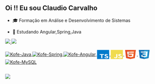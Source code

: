 ## Oi !! Eu sou Claudio Carvalho
- 🎓 Formação em Análise e Desenvolvimento de Sistemas

- 🌱 Estudando Angular,Spring,Java
 <div>
  <a href="https://github.com/claudiokofe">
  <img height="180em" src="https://github-readme-stats.vercel.app/api?username=claudiokofe&show_icons=true&theme=dark&include_all_commits=true&count_private=true"/>
  <img height="180em" src="https://github-readme-stats.vercel.app/api/top-langs/?username=claudiokofe&layout=compact&langs_count=7&theme=dark"/>
</div>
  
  <div style="display: inline_block"><br>
  <img align="center" alt="Kofe-Java" height="30" width="40" src="https://cdn.jsdelivr.net/gh/devicons/devicon/icons/java/java-original-wordmark.svg">
  <img align="center" alt="Kofe-Spring" height="30" width="40" src="https://cdn.jsdelivr.net/gh/devicons/devicon/icons/spring/spring-original-wordmark.svg">
  <img align="center" alt="Kofe-Angular" height="30" width="40" src="https://cdn.jsdelivr.net/gh/devicons/devicon/icons/angularjs/angularjs-original.svg">
  <img align="center" alt="Kofe-Ts" height="30" width="40" src="https://raw.githubusercontent.com/devicons/devicon/master/icons/typescript/typescript-plain.svg">
  <img align="center" alt="Kofe-Js" height="30" width="40" src="https://raw.githubusercontent.com/devicons/devicon/master/icons/javascript/javascript-plain.svg">
  <img align="center" alt="Kofe-HTML" height="30" width="40" src="https://raw.githubusercontent.com/devicons/devicon/master/icons/html5/html5-original.svg">
  <img align="center" alt="Kofe-CSS" height="30" width="40" src="https://raw.githubusercontent.com/devicons/devicon/master/icons/css3/css3-original.svg">
  <img align="center" alt="Kofe-MySQL" height="30" width="40" src="https://cdn.jsdelivr.net/gh/devicons/devicon/icons/mysql/mysql-original-wordmark.svg">

    
    
</div>
  
  
  ##
  
  <div>

  <a href="https://www.linkedin.com/in/claudio-carvalho-dsa/" target="_blank"><img src="https://img.shields.io/badge/-LinkedIn-%230077B5?style=for-the-badge&logo=linkedin&logoColor=white" target="_blank"></a> 
    
  </div>



